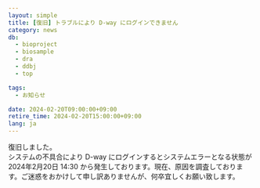 ```yaml
---
layout: simple
title: [復旧] トラブルにより D-way にログインできません
category: news
db:
  - bioproject
  - biosample
  - dra
  - ddbj
  - top

tags:
  - お知らせ

date: 2024-02-20T09:00:00+09:00
retire_time: 2024-02-20T15:00:00+09:00
lang: ja
---
```


復旧しました。  
システムの不具合により D-way にログインするとシステムエラーとなる状態が2024年2月20日 14:30 から発生しております。現在、原因を調査しております。ご迷惑をおかけして申し訳ありませんが、何卒宜しくお願い致します。

